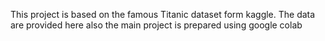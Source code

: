 This project is based on the famous Titanic dataset form kaggle. The data are provided here also the 
main project is prepared using google colab 

